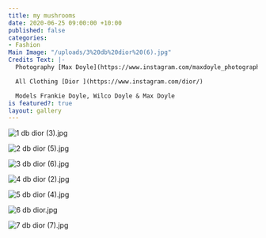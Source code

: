 ```yaml
---
title: my mushrooms
date: 2020-06-25 09:00:00 +10:00
published: false
categories:
- Fashion
Main Image: "/uploads/3%20db%20dior%20(6).jpg"
Credits Text: |-
  Photography [Max Doyle](https://www.instagram.com/maxdoyle_photographer/) & Frankie Doyle

  All Clothing [Dior ](https://www.instagram.com/dior/)

  Models Frankie Doyle, Wilco Doyle & Max Doyle
is featured?: true
layout: gallery
---
```


![1 db dior (3).jpg](/uploads/1%20db%20dior%20(3).jpg)

![2 db dior (5).jpg](/uploads/2%20db%20dior%20(5).jpg)

![3 db dior (6).jpg](/uploads/3%20db%20dior%20(6).jpg)

![4 db dior (2).jpg](/uploads/4%20db%20dior%20(2).jpg)

![5 db dior (4).jpg](/uploads/5%20db%20dior%20(4).jpg)

![6 db dior.jpg](/uploads/6%20db%20dior.jpg)

![7 db dior (7).jpg](/uploads/7%20db%20dior%20(7).jpg)